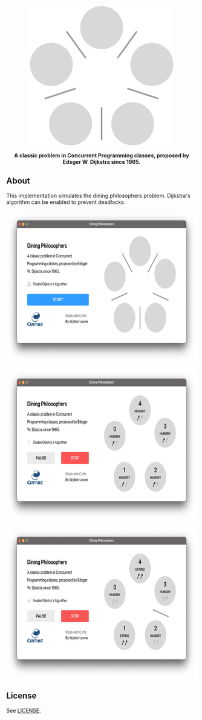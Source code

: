 <p align="center"><img src="./.github/table.svg" width="380px" height="368px" /></p>

<p align="center"><b>A classic problem in Concurrent Programming classes, proposed by Edsger W. Dijkstra since 1965.</b></p>

## About

This implementation simulates the dining philosophers problem. Dijkstra's algorithm can be enabled to prevent deadlocks.

<p align="center"><img src="./.github/first.png" width="800px" height="400px" /></p>

<p align="center"><img src="./.github/second.png" width="800px" height="400px" /></p>

<p align="center"><img src="./.github/third.png" width="800px" height="400px" /></p>

## License

See [LICENSE](/LICENSE).
